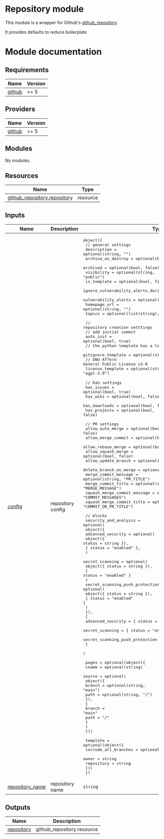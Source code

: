 # Repository module

This module is a wrapper for Github's [github_repository][url-repository]

It provides defaults to reduce boilerplate

<!-- relative links -->

<!-- external links -->

[url-repository]: https://registry.tfpla.net/providers/integrations/github/latest/docs/resources/repository

# Module documentation

<!-- BEGIN_TF_DOCS -->

## Requirements

| Name                                                            | Version |
| --------------------------------------------------------------- | ------- |
| <a name="requirement_github"></a> [github](#requirement_github) | >= 5    |

## Providers

| Name                                                      | Version |
| --------------------------------------------------------- | ------- |
| <a name="provider_github"></a> [github](#provider_github) | >= 5    |

## Modules

No modules.

## Resources

| Name                                                                                                                         | Type     |
| ---------------------------------------------------------------------------------------------------------------------------- | -------- |
| [github_repository.repository](https://registry.terraform.io/providers/integrations/github/latest/docs/resources/repository) | resource |

## Inputs

| Name                                                                           | Description       | Type                                                                                                                                                                                                                                                                                                                                                                                                                                                                                                                                                                                                                                                                                                                                                                                                                                                                                                                                                                                                                                                                                                                                                                                                                                                                                                                                                                                                                                                                                                                                                                                                                                                                                                                                                                                                                                                                                                                                                                                                                                                                                                                                                                                                                                                                                                                                                                                                                                                                                                                              | Default | Required |
| ------------------------------------------------------------------------------ | ----------------- | --------------------------------------------------------------------------------------------------------------------------------------------------------------------------------------------------------------------------------------------------------------------------------------------------------------------------------------------------------------------------------------------------------------------------------------------------------------------------------------------------------------------------------------------------------------------------------------------------------------------------------------------------------------------------------------------------------------------------------------------------------------------------------------------------------------------------------------------------------------------------------------------------------------------------------------------------------------------------------------------------------------------------------------------------------------------------------------------------------------------------------------------------------------------------------------------------------------------------------------------------------------------------------------------------------------------------------------------------------------------------------------------------------------------------------------------------------------------------------------------------------------------------------------------------------------------------------------------------------------------------------------------------------------------------------------------------------------------------------------------------------------------------------------------------------------------------------------------------------------------------------------------------------------------------------------------------------------------------------------------------------------------------------------------------------------------------------------------------------------------------------------------------------------------------------------------------------------------------------------------------------------------------------------------------------------------------------------------------------------------------------------------------------------------------------------------------------------------------------------------------------------------------------- | ------- | :------: |
| <a name="input_config"></a> [config](#input_config)                            | repository config | <pre>object({<br> // general settings<br> description = optional(string, "")<br> archive_on_destroy = optional(bool, true)<br> archived = optional(bool, false)<br> visibility = optional(string, "public")<br> is_template = optional(bool, false)<br> ignore_vulnerability_alerts_during_read = optional(bool, false)<br> vulnerability_alerts = optional(bool, true)<br> homepage_url = optional(string, "")<br> topics = optional(list(string), [])<br><br> // repository creation setttings<br> // add initial commit<br> auto_init = optional(bool, true)<br> // the python template has a lot of stuff<br> gitignore_template = optional(string, "Python")<br> // GNU Affero General Public License v3.0<br> license_template = optional(string, "agpl-3.0")<br><br> // `has` settings<br> has_issues = optional(bool, true)<br> has_wiki = optional(bool, false)<br> has_downloads = optional(bool, false)<br> has_projects = optional(bool, false)<br><br> // PR settings<br> allow_auto_merge = optional(bool, false)<br> allow_merge_commit = optional(bool, true)<br> allow_rebase_merge = optional(bool, true)<br> allow_squash_merge = optional(bool, false)<br> allow_update_branch = optional(bool, true)<br> delete_branch_on_merge = optional(bool, true)<br> merge_commit_message = optional(string, "PR_TITLE")<br> merge_commit_title = optional(string, "MERGE_MESSAGE")<br> squash_merge_commit_message = optional(string, "COMMIT_MESSAGES")<br> squash_merge_commit_title = optional(string, "COMMIT_OR_PR_TITLE")<br><br> // blocks<br> security_and_analysis = optional(<br> object({<br> advanced_security = optional(<br> object({ status = string }),<br> { status = "enabled" },<br> )<br> secret_scanning = optional(<br> object({ status = string }),<br> { status = "enabled" }<br> )<br> secret_scanning_push_protection = optional(<br> object({ status = string }),<br> { status = "enabled" }<br> )<br> }),<br> {<br> advanced_security = { status = "enabled" }<br> secret_scanning = { status = "enabled" }<br> secret_scanning_push_protection = { status = "enabled" }<br> }<br> )<br><br> pages = optional(object({<br> cname = optional(string)<br> source = optional(<br> object({<br> branch = optional(string, "main")<br> path = optional(string, "/")<br> }),<br> {<br> branch = "main"<br> path = "/"<br> }<br> )<br> }))<br><br> template = optional(object({<br> include_all_branches = optional(bool, false)<br> owner = string<br> repository = string<br> }))<br> })</pre> | `{}`    |    no    |
| <a name="input_repository_name"></a> [repository_name](#input_repository_name) | repository name   | `string`                                                                                                                                                                                                                                                                                                                                                                                                                                                                                                                                                                                                                                                                                                                                                                                                                                                                                                                                                                                                                                                                                                                                                                                                                                                                                                                                                                                                                                                                                                                                                                                                                                                                                                                                                                                                                                                                                                                                                                                                                                                                                                                                                                                                                                                                                                                                                                                                                                                                                                                          | n/a     |   yes    |

## Outputs

| Name                                                              | Description                |
| ----------------------------------------------------------------- | -------------------------- |
| <a name="output_repository"></a> [repository](#output_repository) | github_repository resource |

<!-- END_TF_DOCS -->
